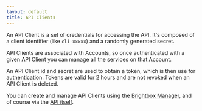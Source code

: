 ```yaml
---
layout: default
title: API Clients
---
```


An API Client is a set of credentials for accessing the API. It's composed of a client identifier (like `cli-xxxxx`) and a randomly generated secret.

API Clients are associated with Accounts, so once authenticated with a given API Client you can manage all the services on that Account.

An API Client id and secret are used to obtain a token, which is then use for authentication. Tokens are valid for 2 hours and are not revoked when an API Client is deleted.

You can create and manage API Clients using the [Brightbox Manager](/guides/manager/api-clients/), and of course via the [API itself](https://api.gb1.brightbox.com/1.0/#api_client).
